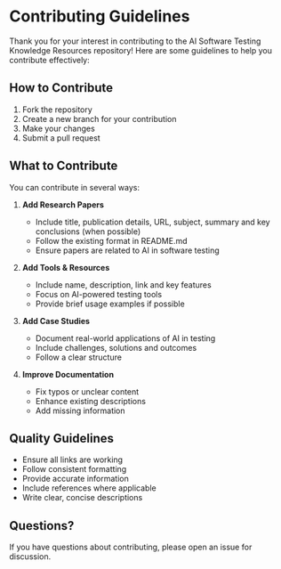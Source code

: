 # Contributing Guidelines

Thank you for your interest in contributing to the AI Software Testing Knowledge Resources repository! Here are some guidelines to help you contribute effectively:

## How to Contribute

1. Fork the repository
2. Create a new branch for your contribution
3. Make your changes
4. Submit a pull request

## What to Contribute

You can contribute in several ways:

1. **Add Research Papers**
   - Include title, publication details, URL, subject, summary and key conclusions (when possible)
   - Follow the existing format in README.md
   - Ensure papers are related to AI in software testing

2. **Add Tools & Resources**
   - Include name, description, link and key features
   - Focus on AI-powered testing tools
   - Provide brief usage examples if possible

3. **Add Case Studies**
   - Document real-world applications of AI in testing
   - Include challenges, solutions and outcomes
   - Follow a clear structure

4. **Improve Documentation**
   - Fix typos or unclear content
   - Enhance existing descriptions
   - Add missing information

## Quality Guidelines

- Ensure all links are working
- Follow consistent formatting
- Provide accurate information
- Include references where applicable
- Write clear, concise descriptions

## Questions?

If you have questions about contributing, please open an issue for discussion.
